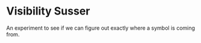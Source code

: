 # Visibility Susser

An experiment to see if we can figure out exactly where a symbol is coming from.

